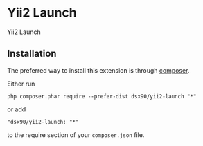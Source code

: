 Yii2 Launch
=====================
Yii2 Launch

Installation
------------

The preferred way to install this extension is through [composer](http://getcomposer.org/download/).

Either run

```
php composer.phar require --prefer-dist dsx90/yii2-launch "*"
```

or add

```
"dsx90/yii2-launch: "*"
```

to the require section of your `composer.json` file.

